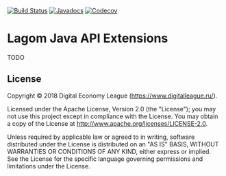 [![Build Status](https://travis-ci.org/taymyr/lagom-extensions.svg?branch=develop)](https://travis-ci.org/taymyr/lagom-extensions)
[![Javadocs](https://www.javadoc.io/badge/org.taymyr/lagom-extensions.svg)](https://www.javadoc.io/doc/org.taymyr/lagom-extensions)
[![Codecov](https://codecov.io/gh/taymyr/lagom-extensions/branch/develop/graph/badge.svg)](https://codecov.io/gh/taymyr/lagom-extensions)

# Lagom Java API Extensions

TODO

## License

Copyright © 2018 Digital Economy League (https://www.digitalleague.ru/).

Licensed under the Apache License, Version 2.0 (the "License"); you may not use this project except in compliance with the License. You may obtain a copy of the License at http://www.apache.org/licenses/LICENSE-2.0.

Unless required by applicable law or agreed to in writing, software distributed under the License is distributed on an "AS IS" BASIS, WITHOUT WARRANTIES OR CONDITIONS OF ANY KIND, either express or implied. See the License for the specific language governing permissions and limitations under the License.
